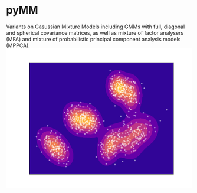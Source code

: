 # pyMM
Variants on Gasussian Mixture Models including GMMs with full, diagonal and spherical covariance
matrices, as well as mixture of factor analysers (MFA) and mixture of
probabilistic principal component analysis models (MPPCA).
<img src="fig.png" alt="alt text" width="600">
